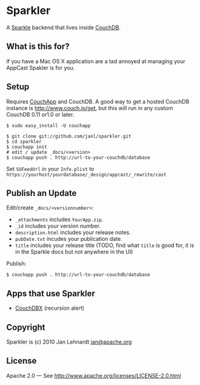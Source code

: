 # Sparkler

A [Sparkle][] backend that lives inside [CouchDB][].

[sparkle]: http://sparkle.andymatuschak.org/
[CouchDB]: http://couchdb.apache.org/

## What is this for?

If you have a Mac OS X application are a tad annoyed at managing your AppCast
Spakler is for you.

## Setup

Requires [CouchApp][] and CouchDB. A good way to get a hosted CouchDB instance
is <http://www.couch.io/get>, but this will run in any custom CouchDB 0.11
or1.0 or later.

    $ sudo easy_install -U couchapp

[CouchApp]: http://github.com/couchapp/couchapp

    $ git clone git://github.com/janl/sparkler.git
    $ cd sparkler
    $ couchapp init
    # edit / update _docs/<version>
    $ couchapp push . http://url-to-your-couchdb/database

Set `SUFeedUrl` in your `Info.plist` to `https://yourhost/yourdatabase/_design/appcast/_rewrite/cast`


## Publish an Update

Edit/create `_docs/<versionnumber>`:

 - `_attachments` includes `YourApp.zip`.
 - `_id` includes your version number.
 - `description.html` includes your release notes.
 - `pubDate.txt` incudes your publication date.
 - `title` includes your release title
   (TODO, find what `title` is good for, it is in the Sparkle docs but not
   anywhere in the UI)

Publish:

    $ couchapp push . http://url-to-your-couchdb/database


## Apps that use Sparkler

 - [CouchDBX](http://www.couch.io/get) (recursion alert)


## Copyright

Sparkler is (c) 2010 Jan Lehnardt <jan@apache.org>


## License

Apache 2.0 — See <http://www.apache.org/licenses/LICENSE-2.0.html>
